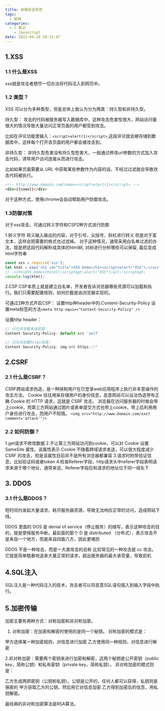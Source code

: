 ```yaml
---
title: 前端安全防范
tags:
  - 前端
categories:
  - - 笔记
    - Javascript
date: 2021-04-10 19:12:47
---
```


## 1.XSS

### 1.1 什么是XSS

xss就是攻击者想尽一切办法将代码注入到网页中。

### 1.2 类型？

XSS 可以分为多种类型，但是总体上我认为分为两类：持久型和非持久型。

持久型：
攻击的代码被服务器写入数据库中，这种攻击危害性很大，网站访问量很大的情况导致大量访问正常页面的用户都受到攻击。

比如在评论功能里输入：`<script>alert(1)</script>`,这段评论就会被存储到数据库中，这样每个打开该页面的用户都会被攻击到。

非持久型：
非持久型危害没有持久型危害大，一般通过修改url参数的方式加入攻击代码，诱导用户访问连接从而进行攻击。

比如如果页面需要从 URL 中获取某些参数作为内容的话，不经过过滤就会导致攻击代码被执行。

```html
<!-- http://www.domain.com?name=<script>alert(1)</script> -->
<div>{{name}}</div> 
```

对于这种方式，使用chrome会自动帮助用户防御攻击。

### 1.3防御对策

对于xss攻击，可通过转义字符和CSP2种方式进行防御

1.转义字符
转义输入输出的内容，对于引号、尖括号、斜杠进行转义
但是对于富文本，这样会把需要的格式也过滤掉。
对于这种情况，通常采用白名单过滤的办法，就是把这段代码解析成具体的html树, 对树进行分析哪些可以保留, 最后变成html字符串

```js
const xss = require('xss');
let html = xss('<h1 id="title">XSS Demo</h1><script>alert("XSS");</script>');
// -><h1>XSS Demo</h1>$lt;script&gt;alert("XSS");&lt;/script&gt;
console.log(html);
```

2.CSP
CSP本质上就是建立白名单，开发者告诉浏览器哪些资源可以加载和执行。我们只需要配置规则，如何拦截是由浏览器实现的。

可通过2种方式开启CSP：
设置http种header中的:Content-Security-Policy
设置meta标签的方法`<meta http-equiv="Content-Security-Policy" />`

设置http header：

```js
// 只允许加载本站资源：
Content-Security-Policy: default-src 'self'

// 只允许加载https资源：
Content-Security-Policy: img-src https://*
```

## 2.CSRF

### 2.1 什么是CSRF？

CSRF跨站请求伪造，是一种挟制用户在已登录web应用程序上执行非本意操作的攻击方法。
Cookie 往往用来存储用户的身份信息，恶意网站可以设法伪造带有正确 Cookie 的 HTTP 请求，这就是 CSRF 攻击。
浏览器在访问服务器的时候会带上cookie，而第三方网站通过图片或表单提交方式也带上cookie，带上后利用用户身份进行攻击，而用户不知情。
`<img src="http://www.domain.com/xxx?comment='attack'"/>`

### 2.2 如何防御？

1.get请求不修改数据
2.不让第三方网站访问到cookie，可以对 Cookie 设置 SameSite 属性。该属性表示 Cookie 不随着跨域请求发送，可以很大程度减少 CSRF 的攻击，但是该属性目前并不是所有浏览器都兼容
3.请求时附带验证信息，比如验证码或者token
4.检查Referer字段，http请求头中referer字段表明请求来源于哪个地址，通常来说，Referer字段应和请求的地址位于同一域名下

## 3. DDOS

### 3.1 什么是DDOS？

短时间内发起大量请求，耗尽服务器资源，导致无法响应正常的访问，造成网站下线。

DDOS 里面的 DOS 是 denial of service（停止服务）的缩写，表示这种攻击的目的，就是使得服务中断。最前面的那个 D 是 distributed （分布式），表示攻击不是来自一个地方，而是来自四面八方，因此更难防

DDOS 不是一种攻击，而是一大类攻击的总称
比较常见的一种攻击是 cc 攻击。它就是简单粗暴地送来大量正常的请求，超出服务器的最大承受量，导致宕机

## 4.SQL注入

SQL注入是一种代码注入的技术，攻击者可以将恶意SQL语句插入到输入字段中执行。

## 5.加密传输

加密主要有两种方式：对称加密和非对称加密。

1. 对称加密：在加密和解密时使用的是同一个秘钥。
对称加密的模式是：

甲方选择某一种加密规则，对信息进行加密
乙方使用同一种规则，对信息进行解密

2.非对称加密：需要两个密钥来进行加密和解密，这两个秘钥是公开密钥（public key，简称公钥）和私有密钥（private key，简称私钥）。
非对称加密的模式则是：

乙方生成两把密钥（公钥和私钥）。公钥是公开的，任何人都可以获得，私钥则是保密的
甲方获取乙方的公钥，然后用它对信息加密
乙方得到加密后的信息，用私钥解密。

最经典的非对称加密算法是RSA算法。